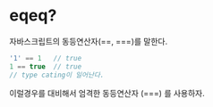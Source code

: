 # eqeq?
자바스크립트의 동등연산자(==, ===)를 말한다.

```javascript
'1' == 1   // true
1 == true  // true
// type cating이 일어난다.
```

이럴경우를 대비해서 엄격한 동등연산자 (===) 를 사용하자.

